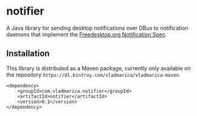 # notifier

A Java library for sending desktop notifications over DBus to notification daemons that implement the 
[Freedesktop.org Notification Spec](https://people.gnome.org/~mccann/docs/notification-spec/notification-spec-latest.html).

## Installation
This library is distributed as a Maven package, currently only available on the repository `https://dl.bintray.com/vladmarica/vladmarica-maven`.

```
<dependency>
    <groupId>com.vladmarica.notifier</groupId>
    <artifactId>notifier</artifactId>
    <version>0.1</version>
</dependency>
```

